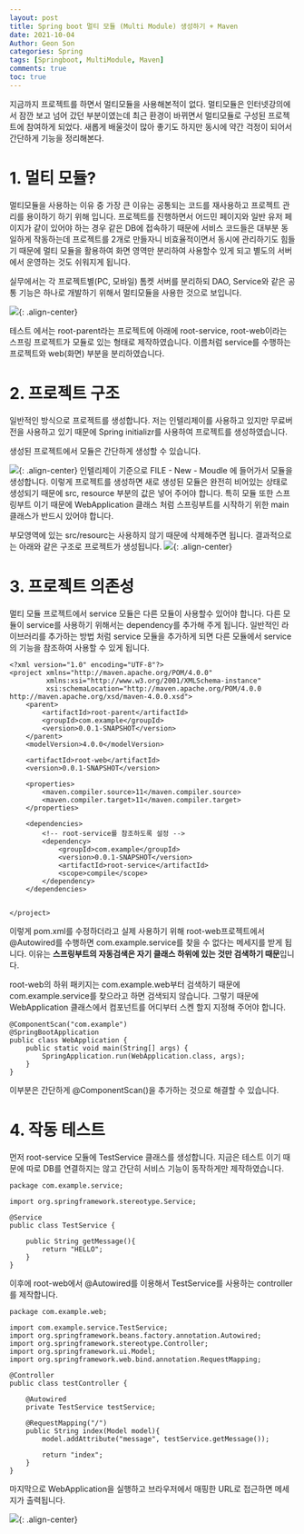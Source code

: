 ```yaml
---
layout: post
title: Spring boot 멀티 모듈 (Multi Module) 생성하기 + Maven
date: 2021-10-04
Author: Geon Son
categories: Spring
tags: [Springboot, MultiModule, Maven]
comments: true
toc: true
---
```


지금까지 프로젝트를 하면서 멀티모듈을 사용해본적이 없다.
멀티모듈은 인터넷강의에서 잠깐 보고 넘어 갔던 부분이였는데 최근 환경이 바뀌면서 멀티모듈로 구성된 프로젝트에 참여하게 되었다.
새롭게 배울것이 많아 좋기도 하지만 동시에 약간 걱정이 되어서 간단하게 기능을 정리해본다.




# 1. 멀티 모듈?


멀티모듈을 사용하는 이유 중 가장 큰 이유는 공통되는 코드를 재사용하고 프로젝트 관리를 용이하기 하기 위해 입니다.
프로젝트를 진행하면서 어드민 페이지와 일반 유저 페이지가 같이 있어야 하는 경우 같은 DB에 접속하기 때문에 서비스 코드들은 대부분 동일하게 작동하는데 프로젝트를 2개로 만들자니 비효율적이면서
동시에 관리하기도 힘들기 때문에 멀티 모듈을 활용하여 화면 영역만 분리하여 사용할수 있게 되고 별도의 서버에서 운영하는 것도 쉬워지게 됩니다.

실무에서는 각 프로젝트별(PC, 모바일) 톰켓 서버를 분리하되 DAO, Service와 같은 공통 기능은 하나로 개발하기 위해서
멀티모듈을 사용한 것으로 보입니다.

![](/assets/images/it/1ee73c57image1.png){: .align-center}

테스트 에서는 root-parent라는 프로젝트에 아래에 root-service, root-web이라는 스프링 프로젝트가 모듈로 있는 형태로 제작하였습니다.
이름처럼 service를 수행하는 프로젝트와 web(화면) 부분을 분리하였습니다.




# 2. 프로젝트 구조
일반적인 방식으로 프로젝트를 생성합니다. 저는 인텔리제이를 사용하고 있지만 무료버전을 사용하고 있기 때문에 Spring initializr를 사용하여 프로젝트를 생성하였습니다.

생성된 프로젝트에서 모듈은 간단하게 생성할 수 있습니다.

![](/assets/images/it/1ee73c57image2.png){: .align-center}
인텔리제이 기준으로 FILE - New - Moudle 에 들어가서 모듈을 생성합니다.
이렇게 프로젝트를 생성하면 새로 생성된 모듈은 완전히 비어있는 상태로 생성되기 때문에 src, resource 부분의 값은 넣어 주어야 합니다.
특히 모듈 또한 스프링부트 이기 때문에 WebApplication 클래스 처럼 스프링부트를 시작하기 위한 main 클래스가 반드시 있어야 합니다.

부모영역에 있는 src/resourc는 사용하지 않기 때문에 삭제해주면 됩니다. 결과적으로는 아래와 같은 구조로 프로젝트가 생성됩니다.
![](/assets/images/it/1ee73c57image3.png){: .align-center}




# 3. 프로젝트 의존성

멀티 모듈 프로젝트에서 service 모듈은 다른 모듈이 사용할수 있어야 합니다.
다른 모듈이 service를 사용하기 위해서는 dependency를 추가해 주게 됩니다. 일반적인 라이브러리를 추가하는 방법 처럼 service 모듈을 추가하게 되면 다른 모듈에서 service의 기능을 참조하여 사용할 수 있게 됩니다.

```
<?xml version="1.0" encoding="UTF-8"?>
<project xmlns="http://maven.apache.org/POM/4.0.0"
         xmlns:xsi="http://www.w3.org/2001/XMLSchema-instance"
         xsi:schemaLocation="http://maven.apache.org/POM/4.0.0 http://maven.apache.org/xsd/maven-4.0.0.xsd">
    <parent>
        <artifactId>root-parent</artifactId>
        <groupId>com.example</groupId>
        <version>0.0.1-SNAPSHOT</version>
    </parent>
    <modelVersion>4.0.0</modelVersion>

    <artifactId>root-web</artifactId>
    <version>0.0.1-SNAPSHOT</version>

    <properties>
        <maven.compiler.source>11</maven.compiler.source>
        <maven.compiler.target>11</maven.compiler.target>
    </properties>

    <dependencies>
        <!-- root-service를 참조하도록 설정 -->
        <dependency>
            <groupId>com.example</groupId>
            <version>0.0.1-SNAPSHOT</version>
            <artifactId>root-service</artifactId>
            <scope>compile</scope>
        </dependency>
    </dependencies>


</project>
```

이렇게 pom.xml를 수정하더라고 실제 사용하기 위해 root-web프로젝트에서 @Autowired를 수행하면 com.example.service를 찾을 수 없다는 메세지를 받게 됩니다. 이유는 **스프링부트의 자동검색은 자기 클래스 하위에 있는 것만 검색하기 때문**입니다.

root-web의 하위 패키지는 com.example.web부터 검색하기 때문에 com.example.service를 찾으라고 하면 검색되지 않습니다. 그렇기 때문에 WebApplication 클래스에서 컴포넌트를 어디부터 스켄 할지 지정해 주어야 합니다.

```
@ComponentScan("com.example")
@SpringBootApplication
public class WebApplication {
    public static void main(String[] args) {
        SpringApplication.run(WebApplication.class, args);
    }
}
```
이부분은 간단하게 @ComponentScan()을 추가하는 것으로 해결할 수 있습니다.



# 4. 작동 테스트

먼저 root-service 모듈에 TestService 클래스를 생성합니다.
지금은 테스트 이기 때문에 따로 DB를 연결하지는 않고 간단히 서비스 기능이 동작하게만 제작하였습니다.
```
package com.example.service;

import org.springframework.stereotype.Service;

@Service
public class TestService {

    public String getMessage(){
        return "HELLO";
    }
}
```

이후에 root-web에서 @Autowired를 이용해서 TestService를 사용하는 controller를 제작합니다.

```
package com.example.web;

import com.example.service.TestService;
import org.springframework.beans.factory.annotation.Autowired;
import org.springframework.stereotype.Controller;
import org.springframework.ui.Model;
import org.springframework.web.bind.annotation.RequestMapping;

@Controller
public class testController {

    @Autowired
    private TestService testService;

    @RequestMapping("/")
    public String index(Model model){
        model.addAttribute("message", testService.getMessage());

        return "index";
    }
}
```

마지막으로 WebApplication을 실행하고 브라우저에서 매핑한 URL로 접근하면 메세지가 출력됩니다.

![](/assets/images/it/1ee73c57image4.png){: .align-center}
